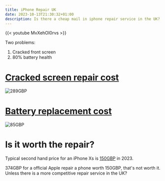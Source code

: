 ```yaml
---
title: iPhone Repair UK
date: 2023-10-13T21:30:32+01:00
description: Is there a cheap mail in iphone repair service in the UK?
---
```


{{< youtube MvXehOI0rvs >}}

Two problems:

1. Cracked front screen
2. 80% battery health

# [Cracked screen repair cost](https://support.apple.com/en-gb/iphone/repair/screen-damage)

<img src="https://s.natalian.org/2023-10-13/apple-repair.png" alt="289GBP">

# [Battery replacement cost](https://support.apple.com/en-gb/iphone/repair/battery-replacement)

<img src="https://i.imgur.com/wCgbAF8.png" alt="85GBP">

# Is it worth the repair?

Typical second hand price for an iPhone Xs is [150GBP](https://www.ebay.co.uk/sch/i.html?_from=R40&_nkw=iphone+Xs&_sacat=0&Model=Apple%2520iPhone%2520XS&Network=Unlocked&LH_ItemCondition=3000&rt=nc&Storage%2520Capacity=256%2520GB&_dcat=9355) in 2023.

374GBP for a official Apple repair a phone worth 150GBP, that's not worth it. Unless there is a more competitive repair service in the UK?